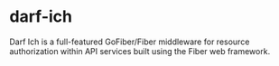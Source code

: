 # darf-ich

Darf Ich is a full-featured GoFiber/Fiber middleware for resource authorization within API services built using the Fiber web framework.